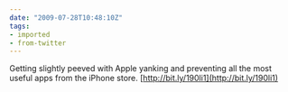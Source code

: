 ```yaml
---
date: "2009-07-28T10:48:10Z"
tags:
- imported
- from-twitter
---
```

Getting slightly peeved with Apple yanking and preventing all the most useful apps from the iPhone store. [http://bit.ly/190li1](http://bit.ly/190li1)
